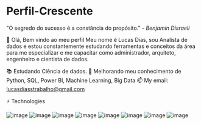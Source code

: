 # Perfil-Crescente
"O segredo do sucesso é a constância do propósito." - _Benjamin Disraeli_

👋 Olá, Bem vindo ao meu perfil
Meu nome é Lucas Dias, sou Analista de dados e estou constantemente estudando 
ferramentas e conceitos da área para me especializar e me capacitar como 
administrador, arquiteto, engenheiro e cientista de dados.

📚 Estudando Ciência de dados.
🚀 Melhorando meu conhecimento de Python, SQL, Power BI, Machine Learning, Big Data
📫 My email: lucasdiasstrabalho@gmail.com

⚡ Technologies

![image](https://github.com/Lucasdbvd/Perfil-Crescente/assets/113057108/c3cf3dc0-fa23-41ea-af7b-ae2206869680)
![image](https://github.com/Lucasdbvd/Perfil-Crescente/assets/113057108/736f59b5-a4c6-4f1c-912a-5ddb4ec5068f)
![image](https://github.com/Lucasdbvd/Perfil-Crescente/assets/113057108/d344f5c8-769a-444d-9f5f-3327c0cd64c9)
![image](https://github.com/Lucasdbvd/Perfil-Crescente/assets/113057108/33e3c26f-7697-4018-aaf0-ee446aa37b77)
![image](https://github.com/Lucasdbvd/Perfil-Crescente/assets/113057108/f4dc517a-7013-4995-bd26-441f9014b0ac)
![image](https://github.com/Lucasdbvd/Perfil-Crescente/assets/113057108/ad3ab90a-5455-4f29-8d1b-c0cc04dd00c3)
![image](https://github.com/Lucasdbvd/Perfil-Crescente/assets/113057108/d6e1d157-e41c-45ee-b4f4-cf9ffae12890)
![image](https://github.com/Lucasdbvd/Perfil-Crescente/assets/113057108/b2fe3c9a-df13-4c00-b650-c2dd8669b0c5)

